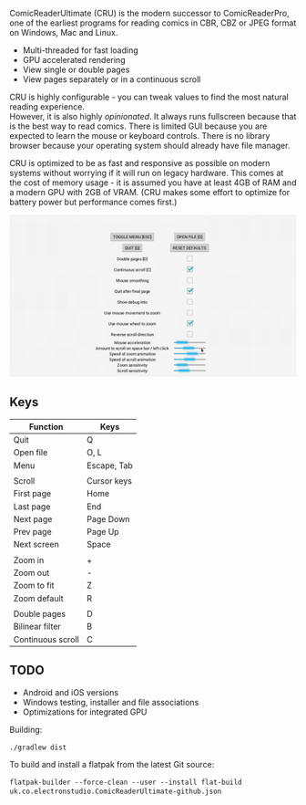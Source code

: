 ComicReaderUltimate (CRU) is the modern successor to ComicReaderPro, one of the earliest programs for reading comics in CBR, CBZ or JPEG format on Windows, Mac and Linux.

* Multi-threaded for fast loading
* GPU accelerated rendering
* View single or double pages
* View pages separately or in a continuous scroll

CRU is highly configurable - you can tweak values to find the most natural reading experience.  
However, it is also highly *opinionated*.  It always runs fullscreen because that is the best 
way to read comics.  There is limited GUI because you are expected to learn the mouse or 
keyboard controls.  There is no library browser because your operating system should already 
have file manager.

CRU is optimized to be as fast and responsive as possible on modern systems without worrying if it will run on legacy hardware.
This comes at the cost of memory usage - it is assumed you have at least 4GB of RAM and a modern GPU with 2GB of VRAM.
(CRU makes some effort to optimize for battery power but performance comes first.)  

![screenshot](screenshot.png)

## Keys

| Function          | Keys        |
| ----------------  | ----        |
| Quit              | Q           |
| Open file         | O, L        |
| Menu              | Escape, Tab |
|                   |             |
| Scroll            | Cursor keys |
| First page        | Home        |
| Last page         | End         |
| Next page         | Page Down   |
| Prev page         | Page Up     |
| Next screen       | Space       |
|                   |             |
| Zoom in           | +           |
| Zoom out          | -           |
| Zoom to fit       | Z           |
| Zoom default      | R           |
|                   |             |
| Double pages      | D           |
| Bilinear filter   | B           |
| Continuous scroll | C           |

     

## TODO
* Android and iOS versions
* Windows testing, installer and file associations
* Optimizations for integrated GPU

Building:

    ./gradlew dist

To build and install a flatpak from the latest Git source:

    flatpak-builder --force-clean --user --install flat-build uk.co.electronstudio.ComicReaderUltimate-github.json